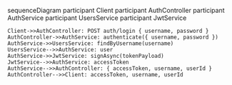 sequenceDiagram
    participant Client
    participant AuthController
    participant AuthService
    participant UsersService
    participant JwtService

    Client->>AuthController: POST auth/login { username, password }
    AuthController->>AuthService: authenticate({ username, password })
    AuthService->>UsersService: findByUsername(username)
    UsersService-->>AuthService: user
    AuthService->>JwtService: signAsync(tokenPayload)
    JwtService-->>AuthService: accessToken
    AuthService-->>AuthController: { accessToken, username, userId }
    AuthController-->>Client: accessToken, username, userId